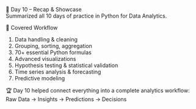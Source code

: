 🎯 Day 10 – Recap & Showcase  
Summarized all 10 days of practice in Python for Data Analytics.  

🔹 Covered Workflow
1. Data handling & cleaning  
2. Grouping, sorting, aggregation  
3. 70+ essential Python formulas  
4. Advanced visualizations  
5. Hypothesis testing & statistical validation  
6. Time series analysis & forecasting  
7. Predictive modeling  

🏆 Day 10 helped connect everything into a complete analytics workflow:  
Raw Data → Insights → Predictions → Decisions 
